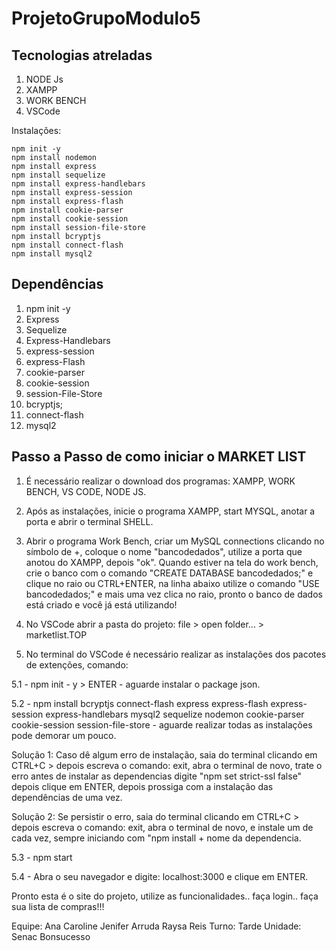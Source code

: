 # ProjetoGrupoModulo5

## Tecnologias atreladas

1. NODE Js
2. XAMPP
3. WORK BENCH
4. VSCode

Instalações:

```
npm init -y
npm install nodemon
npm install express
npm install sequelize
npm install express-handlebars
npm install express-session
npm install express-flash
npm install cookie-parser
npm install cookie-session
npm install session-file-store
npm install bcryptjs
npm install connect-flash
npm install mysql2 
```


## Dependências

 1. npm init -y
 2. Express
 3. Sequelize
 4. Express-Handlebars
 5. express-session
 6. express-Flash
 7. cookie-parser
 8. cookie-session
 9. session-File-Store
 10. bcryptjs;
 11. connect-flash
 12. mysql2 
 
## Passo a Passo de como iniciar o MARKET LIST

1. É necessário realizar o download dos programas: XAMPP, WORK BENCH, VS CODE, NODE JS.

2. Após as instalações, inicie o programa XAMPP, start MYSQL, anotar a porta e abrir o terminal SHELL.

3. Abrir o programa Work Bench, criar um MySQL connections clicando no símbolo de +, coloque o nome "bancodedados", utilize a porta que anotou do XAMPP, depois "ok".
Quando estiver na tela do work bench, crie o banco com o comando "CREATE DATABASE bancodedados;" e clique no raio ou CTRL+ENTER, na linha abaixo utilize o comando "USE bancodedados;" e mais uma vez clica no raio, pronto o banco de dados está criado e você já está utilizando!

4. No VSCode abrir a pasta do projeto: file > open folder... > marketlist.TOP

5. No terminal do VSCode é necessário realizar as instalações dos pacotes de extenções, comando:

5.1 - npm init - y  > ENTER - aguarde instalar o package json.

5.2 - npm install bcryptjs connect-flash express express-flash express-session express-handlebars mysql2 sequelize nodemon cookie-parser cookie-session session-file-store  - aguarde realizar todas as instalações pode demorar um pouco.

Solução 1: Caso dê algum erro de instalação, saia do terminal clicando em CTRL+C > depois escreva o comando: exit, abra o terminal de novo, trate o erro antes de instalar as dependencias digite "npm set strict-ssl false" depois clique em ENTER, depois prossiga com a instalação das dependências de uma vez.

Solução 2: Se persistir o erro, saia do terminal clicando em CTRL+C > depois escreva o comando: exit, abra o terminal de novo, e  instale um de cada vez, sempre iniciando com "npm install + nome da dependencia.

5.3 - npm start

5.4 - Abra o seu navegador e digite: localhost:3000 e clique em ENTER. 

Pronto esta é o site do projeto, utilize as funcionalidades.. faça login.. faça sua lista de compras!!!



Equipe:
Ana Caroline
Jenifer Arruda
Raysa Reis
Turno: Tarde
Unidade: Senac Bonsucesso
